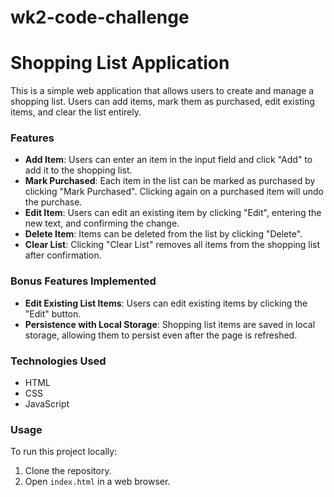 # wk2-code-challenge
# Shopping List Application

This is a simple web application that allows users to create and manage a shopping list. Users can add items, mark them as purchased, edit existing items, and clear the list entirely.

### Features

- **Add Item**: Users can enter an item in the input field and click "Add" to add it to the shopping list.
- **Mark Purchased**: Each item in the list can be marked as purchased by clicking "Mark Purchased". Clicking again on a purchased item will undo the purchase.
- **Edit Item**: Users can edit an existing item by clicking "Edit", entering the new text, and confirming the change.
- **Delete Item**: Items can be deleted from the list by clicking "Delete".
- **Clear List**: Clicking "Clear List" removes all items from the shopping list after confirmation.

### Bonus Features Implemented

- **Edit Existing List Items**: Users can edit existing items by clicking the "Edit" button.
- **Persistence with Local Storage**: Shopping list items are saved in local storage, allowing them to persist even after the page is refreshed.

### Technologies Used

- HTML
- CSS
- JavaScript 

### Usage

To run this project locally:

1. Clone the repository.
2. Open `index.html` in a web browser.
